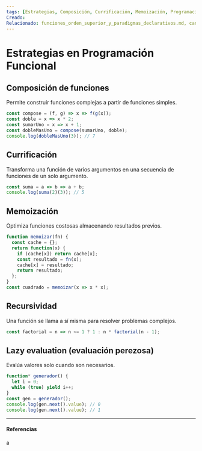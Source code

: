 ```yaml
---
tags: [Estrategias, Composición, Currificación, Memoización, Programación Funcional]
Creado: 
Relacionado: funciones_orden_superior_y_paradigmas_declarativos.md, canalizaciones_filtros.md
---
```


# Estrategias en Programación Funcional

## Composición de funciones
Permite construir funciones complejas a partir de funciones simples.
```js
const compose = (f, g) => x => f(g(x));
const doble = x => x * 2;
const sumarUno = x => x + 1;
const dobleMasUno = compose(sumarUno, doble);
console.log(dobleMasUno(3)); // 7
```

## Currificación
Transforma una función de varios argumentos en una secuencia de funciones de un solo argumento.
```js
const suma = a => b => a + b;
console.log(suma(2)(3)); // 5
```

## Memoización
Optimiza funciones costosas almacenando resultados previos.
```js
function memoizar(fn) {
  const cache = {};
  return function(x) {
    if (cache[x]) return cache[x];
    const resultado = fn(x);
    cache[x] = resultado;
    return resultado;
  };
}
const cuadrado = memoizar(x => x * x);
```

## Recursividad
Una función se llama a sí misma para resolver problemas complejos.
```js
const factorial = n => n <= 1 ? 1 : n * factorial(n - 1);
```

## Lazy evaluation (evaluación perezosa)
Evalúa valores solo cuando son necesarios.
```js
function* generador() {
  let i = 0;
  while (true) yield i++;
}
const gen = generador();
console.log(gen.next().value); // 0
console.log(gen.next().value); // 1
```

---
#### Referencias
a 